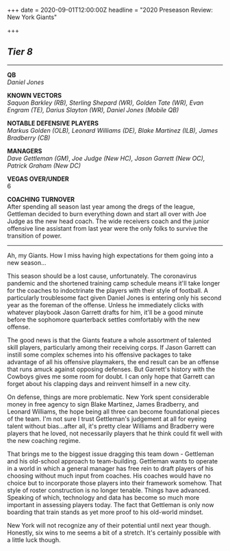 +++
date = 2020-09-01T12:00:00Z
headline = "2020 Preseason Review: New York Giants"

+++
## _Tier 8_

***

**QB**  
_Daniel Jones_

**KNOWN VECTORS**  
_Saquon Barkley (RB), Sterling Shepard (WR), Golden Tate (WR), Evan Engram (TE), Darius Slayton (WR), Daniel Jones (Mobile QB)_

**NOTABLE DEFENSIVE PLAYERS**  
_Markus Golden (OLB), Leonard Williams (DE), Blake Martinez (ILB), James Bradberry (CB)_

**MANAGERS**  
_Dave Gettleman (GM)_, _Joe Judge (New HC), Jason Garrett (New OC), Patrick Graham (New DC)_

**VEGAS OVER/UNDER**  
6

**COACHING TURNOVER**  
After spending all season last year among the dregs of the league, Gettleman decided to burn everything down and start all over with Joe Judge as the new head coach. The wide receivers coach and the junior offensive line assistant from last year were the only folks to survive the transition of power.

***

Ah, my Giants. How I miss having high expectations for them going into a new season...

This season should be a lost cause, unfortunately. The coronavirus pandemic and the shortened training camp schedule means it'll take longer for the coaches to indoctrinate the players with their style of football. A particularly troublesome fact given Daniel Jones is entering only his second year as the foreman of the offense. Unless he immediately clicks with whatever playbook Jason Garrett drafts for him, it'll be a good minute before the sophomore quarterback settles comfortably with the new offense.

The good news is that the Giants feature a whole assortment of talented skill players, particularly among their receiving corps. If Jason Garrett can instill some complex schemes into his offensive packages to take advantage of all his offensive playmakers, the end result can be an offense that runs amuck against opposing defenses. But Garrett's history with the Cowboys gives me some room for doubt. I can only hope that Garrett can forget about his clapping days and reinvent himself in a new city.

On defense, things are more problematic. New York spent considerable money in free agency to sign Blake Martinez, James Bradberry, and Leonard Williams, the hope being all three can become foundational pieces of the team. I'm not sure I trust Gettleman's judgement at all for eyeing talent without bias...after all, it's pretty clear Williams and Bradberry were players that he loved, not necessarily players that he think could fit well with the new coaching regime.

That brings me to the biggest issue dragging this team down - Gettleman and his old-school approach to team-building. Gettleman wants to operate in a world in which a general manager has free rein to draft players of his choosing without much input from coaches. His coaches would have no choice but to incorporate those players into their framework somehow. That style of roster construction is no longer tenable. Things have advanced. Speaking of which, technology and data has become so much more important in assessing players today. The fact that Gettleman is only now boarding that train stands as yet more proof to his old-world mindset.

New York will not recognize any of their potential until next year though. Honestly, six wins to me seems a bit of a stretch. It's certainly possible with a little luck though.